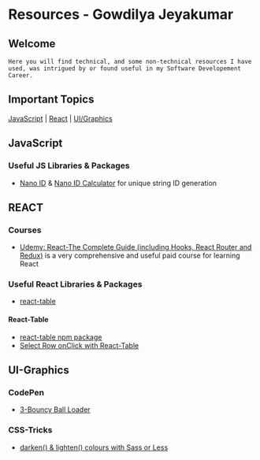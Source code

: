 #  Resources - Gowdilya Jeyakumar


## Welcome
    Here you will find technical, and some non-technical resources I have used, was intrigued by or found useful in my Software Developement Career.

## Important Topics
[JavaScript](#javascript) | [React](#react) | [UI/Graphics](#ui-graphics)

## JavaScript
 ### Useful JS Libraries & Packages
* [Nano ID](https://github.com/ai/nanoid) & [Nano ID Calculator](https://zelark.github.io/nano-id-cc/) for unique string ID generation

## REACT
 ### Courses
* [Udemy: React-The Complete Guide (including Hooks, React Router and Redux)](https://www.udemy.com/course/react-the-complete-guide-incl-redux/) is a very comprehensive and useful paid course for learning React

 ### Useful React Libraries & Packages
* [react-table](#react-table) 



#### React-Table 
* [react-table npm package](https://www.npmjs.com/package/react-table)
* [Select Row onClick with React-Table](https://stackoverflow.com/questions/44845372/select-row-on-click-react-table)


## UI-Graphics

### CodePen
* [3-Bouncy Ball Loader](https://codepen.io/mkurapov/pen/qaAmNE)

### CSS-Tricks
* [darken() & lighten() colours with Sass or Less](https://css-tricks.com/snippets/javascript/lighten-darken-color/)
